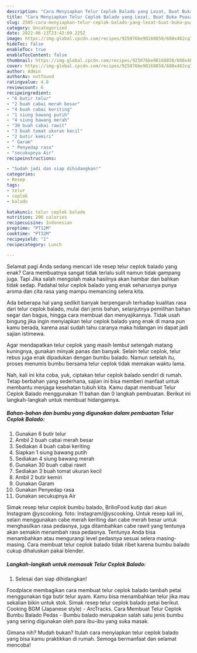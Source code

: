 ```yaml
---
description: "Cara Menyiapkan Telur Ceplok Balado yang Lezat, Buat Buka Puasa Bisa Manjain Lidah"
title: "Cara Menyiapkan Telur Ceplok Balado yang Lezat, Buat Buka Puasa Bisa Manjain Lidah"
slug: 2505-cara-menyiapkan-telur-ceplok-balado-yang-lezat-buat-buka-puasa-bisa-manjain-lidah
category: Uncategorized
date: 2022-06-13T23:42:09.225Z
image: https://img-global.cpcdn.com/recipes/925076be98168858/680x482cq70/telur-ceplok-balado-foto-resep-utama.jpg
hideToc: false
enableToc: true
enableTocContent: false
thumbnail: https://img-global.cpcdn.com/recipes/925076be98168858/680x482cq70/telur-ceplok-balado-foto-resep-utama.jpg
cover: https://img-global.cpcdn.com/recipes/925076be98168858/680x482cq70/telur-ceplok-balado-foto-resep-utama.jpg
author: Admin
authorAv: notfound
ratingvalue: 4.8
reviewcount: 6
recipeingredient:
- "6 butir telur"
- "2 buah cabai merah besar"
- "4 buah cabai keriting"
- "1 siung bawang putih"
- "4 siung bawang merah"
- "30 buah cabai rawit"
- "3 buah tomat ukuran kecil"
- "2 butir kemiri"
- " Garam"
- " Penyedap rasa"
- "secukupnya Air"
recipeinstructions:

- "Sudah jadi dan siap dihidangkan!"
categories:
- Resep
tags:
- telur
- ceplok
- balado

katakunci: telur ceplok balado 
nutrition: 206 calories
recipecuisine: Indonesian
preptime: "PT12M"
cooktime: "PT32M"
recipeyield: "1"
recipecategory: Lunch

---
```



Selamat pagi Anda sedang mencari ide resep telur ceplok balado yang enak? Cara membuatnya sangat tidak terlalu sulit namun tidak gampang juga. Tapi Jika salah mengolah maka hasilnya akan hambar dan bahkan tidak sedap. Padahal telur ceplok balado yang enak seharusnya punya aroma dan cita rasa yang mampu memancing selera kita.


Ada beberapa hal yang sedikit banyak berpengaruh terhadap kualitas rasa dari telur ceplok balado, mulai dari jenis bahan, selanjutnya pemilihan bahan segar dan bagus, hingga cara membuat dan menyajikannya. Tidak usah bingung jika ingin menyiapkan telur ceplok balado yang enak di mana pun kamu berada, karena asal sudah tahu caranya maka hidangan ini dapat jadi sajian istimewa.

Agar mendapatkan telur ceplok yang masih lembut setengah matang kuningnya, gunakan minyak panas dan banyak. Selain telur ceplok, telur rebus juga enak dipadukan dengan bumbu balado. Namun setelah itu, proses menumis bumbu bersama telur ceplok tidak memakan waktu lama.


Nah, kali ini kita coba, yuk, ciptakan telur ceplok balado sendiri di rumah. Tetap berbahan yang sederhana, sajian ini bisa memberi manfaat untuk membantu menjaga kesehatan tubuh kita. Kamu dapat membuat Telur Ceplok Balado menggunakan 11 bahan dan 0 langkah pembuatan. Berikut ini langkah-langkah untuk membuat hidangannya.

<!--inarticleads1-->

##### Bahan-bahan dan bumbu yang digunakan dalam pembuatan Telur Ceplok Balado:

1. Gunakan 6 butir telur
1. Ambil 2 buah cabai merah besar
1. Sediakan 4 buah cabai keriting
1. Siapkan 1 siung bawang putih
1. Sediakan 4 siung bawang merah
1. Gunakan 30 buah cabai rawit
1. Sediakan 3 buah tomat ukuran kecil
1. Ambil 2 butir kemiri
1. Gunakan  Garam
1. Gunakan  Penyedap rasa
1. Gunakan secukupnya Air


Simak resep telur ceplok bumbu balado, BrilioFood kutip dari akun Instagram @yscooking. foto: Instagram/@yscooking. Untuk resep kali ini, selain menggunakan cabe merah keriting dan cabe merah besar untuk menghasilkan rasa pedasnya, juga ditambahkan cabe rawit yang tentunya akan semakin menambah rasa pedasnya. Tentunya Anda bisa menambahkan atau mengurangi level pedasnya sesuai selera masing-masing. Cara membuat telur ceplok balado tidak ribet karena bumbu balado cukup dihaluskan pakai blender. 

<!--inarticleads2-->

##### Langkah-langkah untuk memasak Telur Ceplok Balado:


1. Selesai dan siap dihidangkan!

Foodplace membagikan cara membuat telur ceplok balado tambah petai menggunakan tiga butir telur ayam. Kamu bisa menambahkan telur jika mau sekalian bikin untuk stok. Simak resep telur ceplok balado petai berikut. Cooking BGM (Japanese style) - ArcTracks. Cara Membuat Telur Ceplok Bumbu Balado Pedas - Bumbu balado merupakan salah satu jenis bumbu yang sering digunakan oleh para ibu-ibu yang suka masak. 

Gimana nih? Mudah bukan? Itulah cara menyiapkan telur ceplok balado yang bisa kamu praktikkan di rumah. Semoga bermanfaat dan selamat mencoba!
